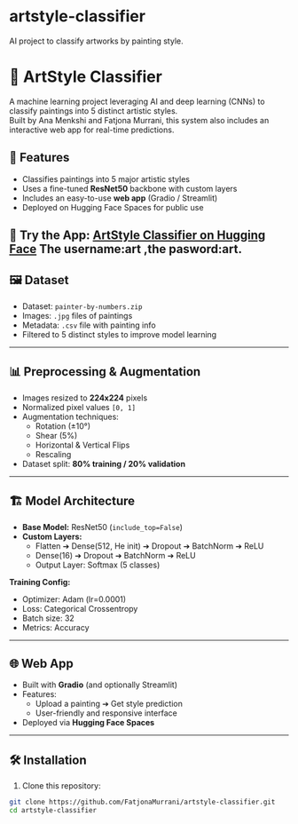 # artstyle-classifier
AI project to classify artworks by painting style.

# 🎨 ArtStyle Classifier

A machine learning project leveraging AI and deep learning (CNNs) to classify paintings into 5 distinct artistic styles.  
Built by Ana Menkshi and Fatjona Murrani, this system also includes an interactive web app for real-time predictions.

## 🚀 Features
- Classifies paintings into 5 major artistic styles
- Uses a fine-tuned **ResNet50** backbone with custom layers
- Includes an easy-to-use **web app** (Gradio / Streamlit)
- Deployed on Hugging Face Spaces for public use

🔗 **Try the App:** [ArtStyle Classifier on Hugging Face](https://huggingface.co/spaces/menkshi/ARTAF)
The username:art ,the pasword:art.
---

## 🖼️ Dataset
- Dataset: `painter-by-numbers.zip`
- Images: `.jpg` files of paintings
- Metadata: `.csv` file with painting info
- Filtered to 5 distinct styles to improve model learning

---

## 📊 Preprocessing & Augmentation
- Images resized to **224x224** pixels
- Normalized pixel values `[0, 1]`
- Augmentation techniques:
  - Rotation (±10°)
  - Shear (5%)
  - Horizontal & Vertical Flips
  - Rescaling
- Dataset split: **80% training / 20% validation**

---

## 🏗️ Model Architecture

- **Base Model:** ResNet50 (`include_top=False`)
- **Custom Layers:**
  - Flatten ➔ Dense(512, He init) ➔ Dropout ➔ BatchNorm ➔ ReLU
  - Dense(16) ➔ Dropout ➔ BatchNorm ➔ ReLU
  - Output Layer: Softmax (5 classes)

**Training Config:**
- Optimizer: Adam (lr=0.0001)
- Loss: Categorical Crossentropy
- Batch size: 32
- Metrics: Accuracy

---

## 🌐 Web App
- Built with **Gradio** (and optionally Streamlit)
- Features:
  - Upload a painting ➔ Get style prediction
  - User-friendly and responsive interface
- Deployed via **Hugging Face Spaces**

---

## 🛠️ Installation

1. Clone this repository:
```bash
git clone https://github.com/FatjonaMurrani/artstyle-classifier.git
cd artstyle-classifier


